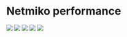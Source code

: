 
# Netmiko performance
![](graphs/netmiko_scrapli_cisco_xr.svg)
![](graphs/netmiko_scrapli_cisco_nxos.svg)
![](graphs/netmiko_scrapli_cisco_xe.svg)
![](graphs/netmiko_scrapli_juniper_junos.svg)
![](graphs/netmiko_scrapli_arista_eos.svg)